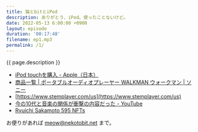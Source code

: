 ```yaml
---
title: 猫とbitとiPod
description: ありがとう、iPod。使ったことないけど。
date: 2022-05-13 6:00:00 +0900
layout: episode
duration: '00:17:48'
filename: ep1.mp3
permalink: /1/
---
```


{{ page.description }}

- [iPod touchを購入 - Apple（日本）](https://www.apple.com/jp/shop/buy-ipod/ipod-touch)
- [商品一覧 \| ポータブルオーディオプレーヤー WALKMAN ウォークマン \| ソニー](https://www.sony.jp/walkman/lineup/?s_tc=st_adv_ad_walkman-waljrny000_D_00-00-00_se_pc_tx_A0239&utm_campaign=st_google_walkman000_D_00-00-00_se_pc_tx_walkman&utm_source=ad&utm_medium=adv&gclid=Cj0KCQjw4PKTBhD8ARIsAHChzRL210ShFGiqVN1oAIhHg301oHewZCVf-i6rp_3yjDNJPr5y6TEic1gaAmPTEALw_wcB)
- [https://www.stemplayer.com/us](https://www.stemplayer.com/us)
- [今の10代と音楽の関係が衝撃の内容だった - YouTube](https://www.youtube.com/watch?v=T6hz-TF6q34)
- [Ryuichi Sakamoto 595 NFTs](https://lp.adam.jp/ryuichi-sakamoto-595nfts.html)

お便りがあれば meow@nekotobit.net まで。
